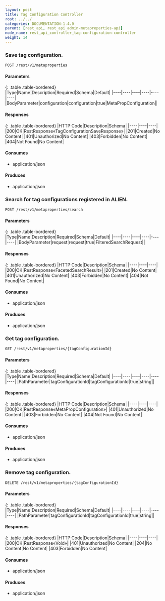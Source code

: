 ```yaml
---
layout: post
title: Tag Configuration Controller
root: ../../
categories: DOCUMENTATION-1.4.0
parent: [rest_api, rest_api_admin-metaproperties-api]
node_name: rest_api_controller_tag-configuration-controller
weight: 14
---
```


### Save tag configuration.
```
POST /rest/v1/metaproperties
```

#### Parameters

{: .table .table-bordered}
|Type|Name|Description|Required|Schema|Default|
|----|----|----|----|----|----|
|BodyParameter|configuration|configuration|true|MetaPropConfiguration||


#### Responses

{: .table .table-bordered}
|HTTP Code|Description|Schema|
|----|----|----|
|200|OK|RestResponse«TagConfigurationSaveResponse»|
|201|Created|No Content|
|401|Unauthorized|No Content|
|403|Forbidden|No Content|
|404|Not Found|No Content|


#### Consumes

* application/json

#### Produces

* application/json

### Search for tag configurations registered in ALIEN.
```
POST /rest/v1/metaproperties/search
```

#### Parameters

{: .table .table-bordered}
|Type|Name|Description|Required|Schema|Default|
|----|----|----|----|----|----|
|BodyParameter|request|request|true|FilteredSearchRequest||


#### Responses

{: .table .table-bordered}
|HTTP Code|Description|Schema|
|----|----|----|
|200|OK|RestResponse«FacetedSearchResult»|
|201|Created|No Content|
|401|Unauthorized|No Content|
|403|Forbidden|No Content|
|404|Not Found|No Content|


#### Consumes

* application/json

#### Produces

* application/json

### Get tag configuration.
```
GET /rest/v1/metaproperties/{tagConfigurationId}
```

#### Parameters

{: .table .table-bordered}
|Type|Name|Description|Required|Schema|Default|
|----|----|----|----|----|----|
|PathParameter|tagConfigurationId|tagConfigurationId|true|string||


#### Responses

{: .table .table-bordered}
|HTTP Code|Description|Schema|
|----|----|----|
|200|OK|RestResponse«MetaPropConfiguration»|
|401|Unauthorized|No Content|
|403|Forbidden|No Content|
|404|Not Found|No Content|


#### Consumes

* application/json

#### Produces

* application/json

### Remove tag configuration.
```
DELETE /rest/v1/metaproperties/{tagConfigurationId}
```

#### Parameters

{: .table .table-bordered}
|Type|Name|Description|Required|Schema|Default|
|----|----|----|----|----|----|
|PathParameter|tagConfigurationId|tagConfigurationId|true|string||


#### Responses

{: .table .table-bordered}
|HTTP Code|Description|Schema|
|----|----|----|
|200|OK|RestResponse«Void»|
|401|Unauthorized|No Content|
|204|No Content|No Content|
|403|Forbidden|No Content|


#### Consumes

* application/json

#### Produces

* application/json

